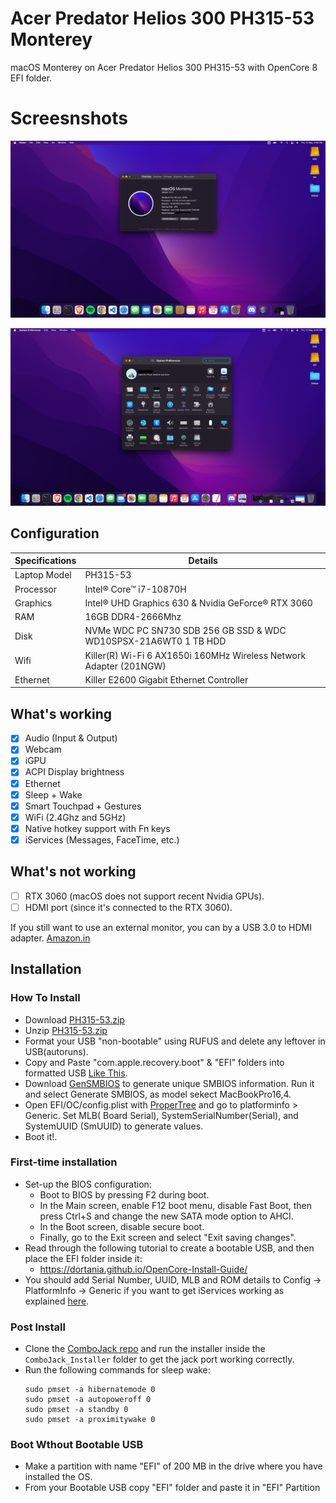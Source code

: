# Acer Predator Helios 300 PH315-53 Monterey

 macOS Monterey on Acer Predator Helios 300 PH315-53 with OpenCore 8 EFI folder.

 # Screesnshots

 <a href="https://raw.githubusercontent.com/Devshimitsu/Acer-Predator-Helios-300-PH315-53-Monterey/main/Screenshots/1.png"> <img src="Screenshots/1.png" alt="dark mode"></a>

 <a href="https://raw.githubusercontent.com/Devshimitsu/Acer-Predator-Helios-300-PH315-53-Monterey/main/Screenshots/2.png"> <img src="Screenshots/2.png" alt="dark mode"></a>

## Configuration

| Specifications      | Details                                            |
| ------------------- | -------------------------------------------------- |
| Laptop Model        | PH315-53                                     |
| Processor           | Intel® Core™ i7-10870H                              |
| Graphics            | Intel® UHD Graphics 630 & Nvidia GeForce® RTX 3060 |
| RAM                 | 16GB DDR4-2666Mhz                                  |
| Disk                | NVMe WDC PC SN730 SDB 256 GB SSD & WDC WD10SPSX-21A6WT0 1 TB HDD      |
| Wifi                | Killer(R) Wi-Fi 6 AX1650i 160MHz Wireless Network Adapter (201NGW)                   |
| Ethernet            | Killer E2600 Gigabit Ethernet Controller        |

## What's working

- [x] Audio (Input & Output)
- [x] Webcam
- [x] iGPU
- [x] ACPI Display brightness
- [x] Ethernet
- [x] Sleep + Wake
- [x] Smart Touchpad + Gestures
- [x] WiFi (2.4Ghz and 5GHz)
- [x] Native hotkey support with Fn keys
- [x] iServices (Messages, FaceTime, etc.)

## What's not working

- [ ] RTX 3060 (macOS does not support recent Nvidia GPUs).
- [ ] HDMI port (since it's connected to the RTX 3060).

If you still want to use an external monitor, you can by a USB 3.0 to HDMI adapter.
<a href="https://www.amazon.in/dp/B013G4CJM8/?coliid=I21IXZ0W5ZAFHX&colid=IWBALZYIADBW&psc=0&ref_=lv_ov_lig_dp_it">Amazon.in</a>

## Installation

### How To Install

- Download <a href="">PH315-53.zip</a>
- Unzip <a href="">PH315-53.zip</a>
- Format your USB "non-bootable" using RUFUS and delete any leftover in USB(autoruns).
- Copy and Paste "com.apple.recovery.boot" & "EFI" folders into formatted USB <a href="https://raw.githubusercontent.com/Devshimitsu/Acer-Predator-Helios-300-PH315-53-Monterey/main/Screenshots/3.png">Like This</a>.
- Download [GenSMBIOS](https://github.com/corpnewt/GenSMBIOS) to generate unique SMBIOS information. Run it and select Generate SMBIOS, as model sekect MacBookPro16,4.
- Open EFI/OC/config.plist with [ProperTree](https://github.com/corpnewt/ProperTree) and go to platforminfo > Generic. Set MLB( Board Serial), SystemSerialNumber(Serial), and SystemUUID (SmUUID) to generate values.
- Boot it!.

### First-time installation

- Set-up the BIOS configuration:
  - Boot to BIOS by pressing F2 during boot.
  - In the Main screen, enable F12 boot menu, disable Fast Boot, then press Ctrl+S and change the new SATA mode option to AHCI.
  - In the Boot screen, disable secure boot.
  - Finally, go to the Exit screen and select "Exit saving changes".
- Read through the following tutorial to create a bootable USB, and then place the EFI folder inside it:
   - https://dortania.github.io/OpenCore-Install-Guide/
- You should add Serial Number, UUID, MLB and ROM details to Config -> PlatformInfo -> Generic if you want to get iServices working as explained [here](https://dortania.github.io/OpenCore-Post-Install/universal/iservices.html).

### Post Install
- Clone the [ComboJack repo](https://github.com/hackintosh-stuff/ComboJack) and run the installer inside the `ComboJack_Installer` folder to get the jack port working correctly.
- Run the following commands for sleep wake:
  ```
  sudo pmset -a hibernatemode 0
  sudo pmset -a autopoweroff 0
  sudo pmset -a standby 0
  sudo pmset -a proximitywake 0
  ```
### Boot Wthout Bootable USB

- Make a partition with name "EFI" of 200 MB in the drive where you have installed the OS.
- From your Bootable USB copy "EFI" folder and paste it in "EFI" Partition 
